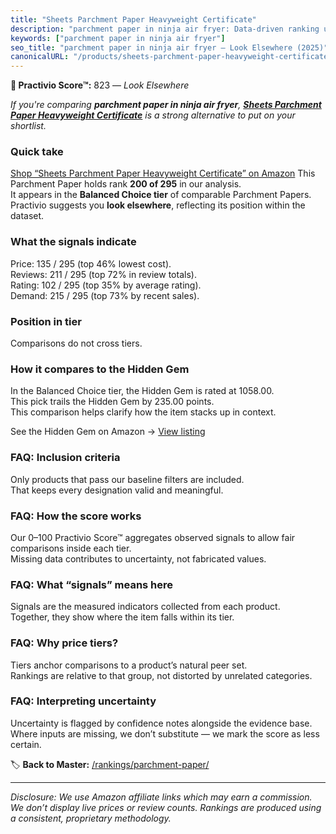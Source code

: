 ```yaml
---
title: "Sheets Parchment Paper Heavyweight Certificate"
description: "parchment paper in ninja air fryer: Data-driven ranking using the Practivio Score™. Positioned by quality, value, demand, findability, momentum."
keywords: ["parchment paper in ninja air fryer"]
seo_title: "parchment paper in ninja air fryer — Look Elsewhere (2025)"
canonicalURL: "/products/sheets-parchment-paper-heavyweight-certificate-B0CKT4RSMN/"
---
```


**🚫 Practivio Score™:** 823 — _Look Elsewhere_


*If you're comparing **parchment paper in ninja air fryer**, **[Sheets Parchment Paper Heavyweight Certificate](https://www.amazon.com/dp/B0CKT4RSMN?tag=practivio-20)** is a strong alternative to put on your shortlist.*
### Quick take
[Shop “Sheets Parchment Paper Heavyweight Certificate” on Amazon](https://www.amazon.com/dp/B0CKT4RSMN?tag=practivio-20)
This Parchment Paper holds rank **200 of 295** in our analysis.  
It appears in the **Balanced Choice tier** of comparable Parchment Papers.  
Practivio suggests you **look elsewhere**, reflecting its position within the dataset.

### What the signals indicate
Price: 135 / 295 (top 46% lowest cost).  
Reviews: 211 / 295 (top 72% in review totals).  
Rating: 102 / 295 (top 35% by average rating).  
Demand: 215 / 295 (top 73% by recent sales).

### Position in tier
Comparisons do not cross tiers.

### How it compares to the Hidden Gem
In the Balanced Choice tier, the Hidden Gem is rated at 1058.00.  
This pick trails the Hidden Gem by 235.00 points.  
This comparison helps clarify how the item stacks up in context.  

See the Hidden Gem on Amazon → [View listing](https://www.amazon.com/dp/B0B6PLG6G2?tag=practivio-20)

### FAQ: Inclusion criteria
Only products that pass our baseline filters are included.  
That keeps every designation valid and meaningful.

### FAQ: How the score works
Our 0–100 Practivio Score™ aggregates observed signals to allow fair comparisons inside each tier.  
Missing data contributes to uncertainty, not fabricated values.

### FAQ: What “signals” means here
Signals are the measured indicators collected from each product.  
Together, they show where the item falls within its tier.

### FAQ: Why price tiers?
Tiers anchor comparisons to a product’s natural peer set.  
Rankings are relative to that group, not distorted by unrelated categories.

### FAQ: Interpreting uncertainty
Uncertainty is flagged by confidence notes alongside the evidence base.  
Where inputs are missing, we don’t substitute — we mark the score as less certain.


🏷️ **Back to Master:** [/rankings/parchment-paper/](/rankings/parchment-paper/)

---
_Disclosure: We use Amazon affiliate links which may earn a commission. We don’t display live prices or review counts. Rankings are produced using a consistent, proprietary methodology._
